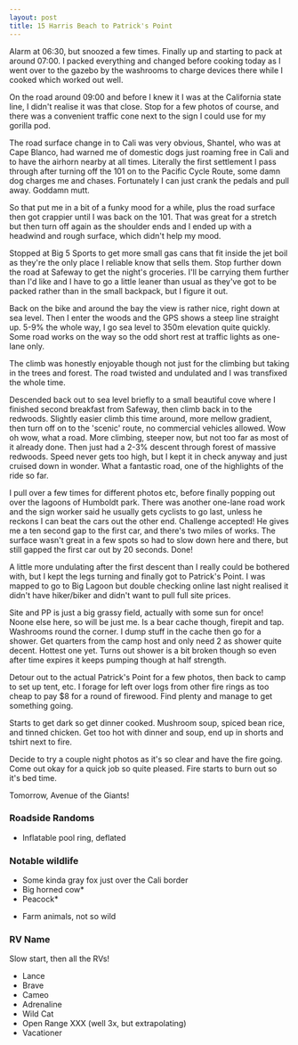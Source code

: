 ```yaml
---
layout: post
title: 15 Harris Beach to Patrick's Point
---
```



Alarm at 06:30, but snoozed a few times. Finally up and starting to pack at around 07:00. I packed everything and changed before cooking today as I went over to the gazebo by the washrooms to charge devices there while I cooked which worked out well.

On the road around 09:00 and before I knew it I was at the California state line, I didn't realise it was that close. Stop for a few photos of course, and there was a convenient traffic cone next to the sign I could use for my gorilla pod.

The road surface change in to Cali was very obvious, Shantel, who was at Cape Blanco, had warned me of domestic dogs just roaming free in Cali and to have the airhorn nearby at all times. Literally the first settlement I pass through after turning off the 101 on to the Pacific Cycle Route, some damn dog charges me and chases. Fortunately I can just crank the pedals and pull away. Goddamn mutt.

So that put me in a bit of a funky mood for a while, plus the road surface then got crappier until I was back on the 101. That was great for a stretch but then turn off again as the shoulder ends and I ended up with a headwind and rough surface, which didn't help my mood.

Stopped at Big 5 Sports to get more small gas cans that fit inside the jet boil as they're the only place I reliable know that sells them. Stop further down the road at Safeway to get the night's groceries. I'll be carrying them further than I'd like and I have to go a little leaner than usual as they've got to be packed rather than in the small backpack, but I figure it out.

Back on the bike and around the bay the view is rather nice, right down at sea level. Then I enter the woods and the GPS shows a steep line straight up. 5-9% the whole way, I go sea level to 350m elevation quite quickly. Some road works on the way so the odd short rest at traffic lights as one-lane only.

The climb was honestly enjoyable though not just for the climbing but taking in the trees and forest. The road twisted and undulated and I was transfixed the whole time.

Descended back out to sea level briefly to a small beautiful cove where I finished second breakfast from Safeway, then climb back in to the redwoods. Slightly easier climb this time around, more mellow gradient, then turn off on to the 'scenic' route, no commercial vehicles allowed. Wow oh wow, what a road. More climbing, steeper now, but not too far as most of it already done. Then just had a 2-3% descent through forest of massive redwoods. Speed never gets too high, but I kept it in check anyway and just cruised down in wonder. What a fantastic road, one of the highlights of the ride so far.

I pull over a few times for different photos etc, before finally popping out over the lagoons of Humboldt park. There was another one-lane road work and the sign worker said he usually gets cyclists to go last, unless he reckons I can beat the cars out the other end. Challenge accepted! He gives me a ten second gap to the first car, and there's two miles of works. The surface wasn't great in a few spots so had to slow down here and there, but still gapped the first car out by 20 seconds. Done!

A little more undulating after the first descent than I really could be bothered with, but I kept the legs turning and finally got to Patrick's Point. I was mapped to go to Big Lagoon but double checking online last night realised it didn't have hiker/biker and didn't want to pull full site prices.

Site and PP is just a big grassy field, actually with some sun for once! Noone else here, so will be just me. Is a bear cache though, firepit and tap. Washrooms round the corner. I dump stuff in the cache then go for a shower. Get quarters from the camp host and only need 2 as shower quite decent. Hottest one yet. Turns out shower is a bit broken though so even after time expires it keeps pumping though at half strength.

Detour out to the actual Patrick's Point for a few photos, then back to camp to set up tent, etc. I forage for left over logs from other fire rings as too cheap to pay $8 for a round of firewood. Find plenty and manage to get something going.

Starts to get dark so get dinner cooked. Mushroom soup, spiced bean rice, and tinned chicken. Get too hot with dinner and soup, end up in shorts and tshirt next to fire.

Decide to try a couple night photos as it's so clear and have the fire going. Come out okay for a quick job so quite pleased. Fire starts to burn out so it's bed time.

Tomorrow, Avenue of the Giants!


### Roadside Randoms

- Inflatable pool ring, deflated


### Notable wildlife

- Some kinda gray fox just over the Cali border
- Big horned cow*
- Peacock*

* Farm animals, not so wild


### RV Name

Slow start, then all the RVs!

- Lance
- Brave
- Cameo
- Adrenaline
- Wild Cat
- Open Range XXX (well 3x, but extrapolating)
- Vacationer